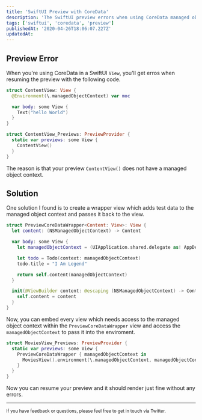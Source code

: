 ```yaml
---
title: 'SwiftUI Preview with CoreData'
description: 'The SwiftUI preview errors when using CoreData managed object context.'
tags: ['swiftui', 'coredata', 'preview']
publishedAt: '2020-04-26T18:06:07.227Z'
updatedAt:
---
```


## Preview Error

When you're using CoreData in a SwiftUI `View`, you'll get erros when resuming the preview with the following code.

```swift
struct ContentView: View {
  @Environment(\.managedObjectContext) var moc

  var body: some View {
    Text("hello World")
  }
}

struct ContentView_Previews: PreviewProvider {
  static var previews: some View {
    ContentView()
  }
}

```

The reason is that your preview `ContentView()` does not have a managed object context.

## Solution

One solution I found is to create a wrapper view which adds test data to the managed object context and passes it back to the view.

```swift
struct PreviewCoreDataWrapper<Content: View>: View {
  let content: (NSManagedObjectContext) -> Content

  var body: some View {
    let managedObjectContext = (UIApplication.shared.delegate as! AppDelegate).persistentContainer.viewContext

    let todo = Todo(context: managedObjectContext)
    todo.title = "I Am Legend"

    return self.content(managedObjectContext)
  }

  init(@ViewBuilder content: @escaping (NSManagedObjectContext) -> Content) {
    self.content = content
  }
}

```

Now, you can embed every view which needs access to the managed object context within the `PreviewCoreDataWrapper` view
and access the `managedObjectContext` to pass it into the enviroment.

```swift
struct MoviesView_Previews: PreviewProvider {
  static var previews: some View {
    PreviewCoreDataWrapper { managedObjectContext in
      MoviesView().environment(\.managedObjectContext, managedObjectContext)
    }
  }
}
```

Now you can resume your preview and it should render just fine without any errors.

---

<small>
  If you have feedback or questions, please feel free to get in touch via Twitter.
</small>
